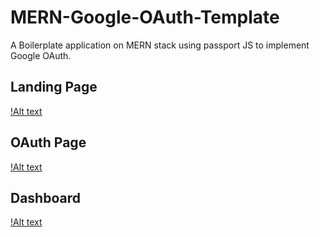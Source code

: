 # MERN-Google-OAuth-Template
A Boilerplate application on MERN stack using passport JS to implement Google OAuth.

## Landing Page
[!Alt text](https://github.com/shashkhr25/MERN-Google-OAuth-Template/blob/master/screenshots/LandingPage.png)

## OAuth Page
[!Alt text](https://github.com/shashkhr25/MERN-Google-OAuth-Template/blob/master/screenshots/OAuth.png)

## Dashboard
[!Alt text](https://github.com/shashkhr25/MERN-Google-OAuth-Template/blob/master/screenshots/Dashboard.png)
